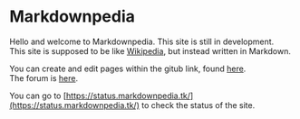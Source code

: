 # Markdownpedia
Hello and welcome to Markdownpedia. This site is still in development.  
This site is supposed to be like [Wikipedia](https://wikipedia.org/), but instead written in Markdown.  

You can create and edit pages within the gitub link, found [here](https://github.com/mamamia5x/markdownpedia).  
The forum is [here](https://github.com/mamamia5x/markdownpedia/discussions).

You can go to [https://status.markdownpedia.tk/](https://status.markdownpedia.tk/) to check the status of the site.